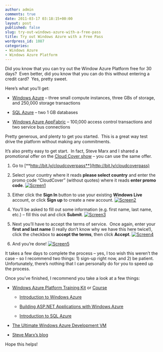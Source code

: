 ```yaml
---
author: admin
comments: true
date: 2011-03-17 03:18:15+00:00
layout: post
published: false
slug: try-out-windows-azure-with-a-free-pass
title: Try out Windows Azure with a Free Pass
wordpress_id: 1087
categories:
- Windows Azure
- Windows Azure Platform
---
```


Did you know that you can try out the Window Azure Platform free for 30 days?  Even better, did you know that you can do this without entering a credit card?  Yes, pretty sweet.

Here’s what you’ll get:



	
  * [Windows Azure](http://www.microsoft.com/windowsazure/) – three small compute instances, three GBs of storage, and 250,000 storage transactions

	
  * [SQL Azure](http://www.microsoft.com/en-us/sqlazure/default.aspx) – two 1 GB databases

	
  * [Windows Azure AppFabric](http://www.microsoft.com/windowsazure/appfabric/overview/default.aspx) – 100,000 access control transactions and two service bus connections


Pretty generous, and plenty to get you started.  This is a great way test drive the platform without making any commitments.

It’s also pretty easy to get start.  In fact, Steve Marx and I shared a promotional offer on the [Cloud Cover show](http://channel9.msdn.com/Shows/Cloud+Cover) – you can use the same offer.



	
  1. Go to [**http://bit.ly/cloudcoverpass**](http://bit.ly/cloudcoverpass)

	
  2. Select your country where it reads **please select country** and enter the promo code “CloudCover” (without quotes) where it reads **enter promo code**.
[![Screen1](http://images.wadewegner.com/wordpress/2011/03/Screen1_thumb.png)](http://images.wadewegner.com/wordpress/2011/03/Screen1.png)

	
  3. Either click the **Sign In** button to use your existing **Windows Live** account, or click **Sign up** to create a new account.
[![Screen2](http://images.wadewegner.com/wordpress/2011/03/Screen2_thumb.png)](http://images.wadewegner.com/wordpress/2011/03/Screen2.png)

	
  4. You’ll be asked to fill out some information (e.g. first name, last name, etc.) – fill this out and click **Submit**.
[![Screen3](http://images.wadewegner.com/wordpress/2011/03/Screen3_thumb1.png)](http://images.wadewegner.com/wordpress/2011/03/Screen31.png)

	
  5. Next you’ll have to accept the terms of service.  Once again, enter your **first and last name** (I really don’t know why we have this here twice!), click the checkbox to **accept the terms**, then click **Accept**.
[![Screen4](http://images.wadewegner.com/wordpress/2011/03/Screen4_thumb.png)](http://images.wadewegner.com/wordpress/2011/03/Screen4.png)

	
  6. And you’re done!
[![Screen5](http://images.wadewegner.com/wordpress/2011/03/Screen5_thumb.png)](http://images.wadewegner.com/wordpress/2011/03/Screen5.png)


It takes a few days to complete the process – yes, I too wish this weren’t the case – so I recommend two things: 1) sign-up right now, and 2) be patient.  Unfortunately, there’s nothing that I can personally do for you to speed up the process.

Once you’ve finished, I recommend you take a look at a few things:

	
  * [Windows Azure Platform Training Kit](http://www.microsoft.com/downloads/en/details.aspx?FamilyID=413E88F8-5966-4A83-B309-53B7B77EDF78&displaylang=en) or [Course](http://msdn.microsoft.com/en-us/wazplatformtrainingcourse.aspx)

	
    * [Introduction to Windows Azure](http://msdn.microsoft.com/en-us/WAZPlatformTrainingCourse_IntroToWindowsAzureLabVS2010)

	
    * [Building ASP.NET Applications with Windows Azure](http://msdn.microsoft.com/en-us/WAZPlatformTrainingCourse_BuildingASPNETApplicationswithWindowsAzure)

	
    * [Introduction to SQL Azure](http://msdn.microsoft.com/en-us/WAZPlatformTrainingCourse_IntroToSQLAzureForVS2010Developers)




	
  * [The Ultimate Windows Azure Development VM](http://blog.syntaxc4.net/post/2011/02/20/The-Ultimate-Windows-Azure-Development-VM.aspx)

	
  * [Steve Marx’s blog](http://blog.smarx.com/)


Hope this helps!
